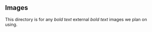 **Images**
---
This directory is for any *bold text* external *bold text* images we plan on using. 
